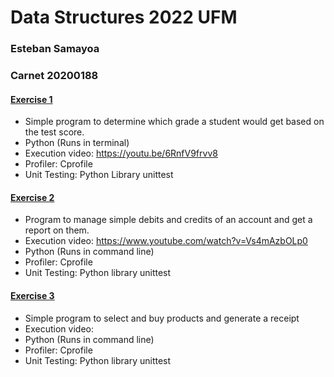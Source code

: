 # Data Structures 2022 UFM 

### Esteban Samayoa
### Carnet 20200188 

#### [Exercise 1](https://github.com/estebansamayoa1/data.structures/tree/main/E1)
- Simple program to determine which grade a student would get based on the test score. 
- Python (Runs in terminal)
- Execution video: https://youtu.be/6RnfV9frvv8
- Profiler: Cprofile
- Unit Testing: Python Library unittest

#### [Exercise 2](https://github.com/estebansamayoa1/data.structures/tree/main/E2)
- Program to manage simple debits and credits of an account and get a report on them.
- Execution video: https://www.youtube.com/watch?v=Vs4mAzbOLp0
- Python (Runs in command line)
- Profiler: Cprofile
- Unit Testing: Python library unittest

#### [Exercise 3](https://github.com/estebansamayoa1/data.structures/tree/main/E3)
- Simple program to select and buy products and generate a receipt
- Execution video: 
- Python (Runs in command line)
- Profiler: Cprofile
- Unit Testing: Python library unittest




 
